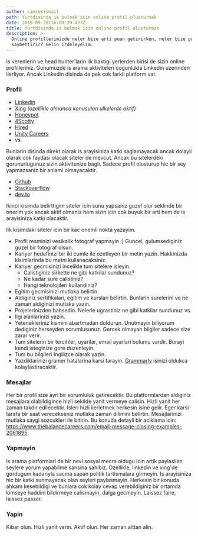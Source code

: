 ```yaml
---
author: simsekismail
path: Yurtdisinda is bulmak icin online profil olusturmak
date: 2019-09-28T16:09:29.423Z
title: Yurtdisinda is bulmak icin online profil olusturmak
description: >-
  Online profillerimizde neler bize arti puan getirirken, neler bize puan
  kaybettirir? Gelin irdeleyelim.
---
```

Is verenlerin ve head hunter'larin ilk baktigi yerlerden birisi de sizin online profilleriniz. Gunumuzde is arama aktiviteleri cogunlukla Linkedin uzerinden ilerliyor. Ancak Linkedin disinda da pek cok farkli platform var. 

### Profil

- [Linkedin](https://www.linkedin.com/)
- [Xing](https://www.xing.com/)  _(ozellikle almanca konusulan ulkelerde aktif)_
- [Honeypot](https://www.honeypot.io/)
- [4Scotty](https://siftery.com/4scotty)
- [Hired](https://hired.com/)
- [Unity Careers](https://careers.unity.com/)
- vs

Bunlarin disinda direkt olarak is arayisiniza katki saglamayacak ancak dolayli olarak cok faydasi olacak siteler de mevcut. Ancak bu sitelerdeki gorunurlugunuz sizin aktivitenize bagli. Sadece profil olusturup hic bir sey yapmazsaniz bir anlami olmayacaktir.

- [Github](https://github.com/)
- [Stackoverflow](https://stackoverflow.com/)
- [dev.to](https://dev.to/)

Ikinci kisimda belirttigim siteler icin sunu yapsaniz guzel olur seklinde bir onerim yok ancak aktif olmaniz hem sizin icin cok buyuk bir arti hem de is arayisiniza katki olacaktir.

Ilk kisimdaki siteler icin bir kac onemli nokta yazayim. 
- Profil resminizi vesikalik fotograf yapmayin :) Guncel, gulumsediginiz guzel bir fotograf olsun.
- Kariyer hedefinizi bir iki cumle ile ozetleyen bir metin yazin. Hakkinizda kisimlarinda bu metni kullanacaksiniz.
- Kariyer gecmisinizi incelikle tum sitelere isleyin. 
	- Calistiginiz sirkette ne gibi katkilar sundunuz?
	- Ne kadar sure calistiniz?
	- Hangi teknolojileri kullandiniz?
- Egitim gecmisinizi mutlaka belirtin. 
- Aldiginiz sertifikalari, egitim ve kurslari belirtin. Bunlarin surelerini ve ne zaman aldiginizi mutlaka yazin.
- Projelerinizden bahsedin. Nelerle ugrastiniz ne gibi katkilar sundunuz vs.
- Ilgi alanlarinizi yazin.
- Yetenekleriniz kismini abartmadan doldurun. Unutmayin biliyorum dediginiz herseyden sorumlusunuz. Gercek olmayan bilgiler sadece size zarar verir.
- Tum sitelerin bir tercihler, uyarilar, email ayarlari bolumu vardir. Burayi kendi isteginize gore duzenleyin. 
- Tum bu bilgileri Ingilizce olarak yazin.
- Yazdiklarinizi gramer hatalarina karsi tarayin. [Grammarly](https://app.grammarly.com/) isinizi oldukca kolaylastiracaktir. 

### Mesajlar
Her bir profil size ayri bir sorumluluk getirecektir. Bu platformlardan aldiginiz mesajlara olabildigince hizli sekilde yanit vermeye calisin. Hizli yanit her zaman takdir edilecektir. Isleri hizli ilerletmek herkesin isine gelir. Eger karsi tarafa bir saat verecekseniz mutlaka zaman dilimini belirtin. Mesajlarinizi mutlaka saygi sozcukleri ile bitirin. Bu konuda detayli bir aciklama icin: https://www.thebalancecareers.com/email-message-closing-examples-2061895

### Yapmayin
Is arama platformlari da bir nevi sosyal mecra oldugu icin artik paylasilan seylere yorum yapabilme sansina sahibiz. Ozellikle, linkedin ve xing'de gordugum kadariyla sacma sapan politik tartismalara girmeyin. Is arayisiniza hic bir katki sunmayacak olan seyleri paylasmayin. Herkesin bir konuda ahkam kesebildigi ve bunlara cok kolay cevap verebildiginiz bir ortamda kimseye haddini bildirmeye calismayin, dalga gecmeyin. 
Laissez faire, laissez passer.

### Yapin
Kibar olun. Hizli yanit verin. Aktif olun. Her zaman alttan alin.
